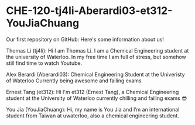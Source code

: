 # CHE-120-tj4li-Aberardi03-et312-YouJiaChuang
Our first repository on GitHub: Here's some information about us!

Thomas Li (tj4li): 
Hi I am Thomas Li. I am a Chemical Engineering student at the university of Waterloo. 
In my free time I am full of stress, but somehow still find time to watch Youtube.


Alex Berardi (Aberardi03):
Chemical Engineering Student at the Univeristy of Waterloo
Currently being awesome and failing exams


Ernest Tang (et312):
Hi I'm et312 (Ernest Tang), a Chemical Engineering student at the University of Waterloo currently chilling and failing exams 😎


You Jia (YouJiaChuang):
Hi, my name is You Jia and I’m an international student from Taiwan at uwaterloo, also a chemical engineering student.
